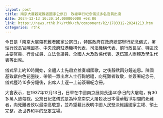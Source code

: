 ```yaml
---
layout: post
title: 南京大屠殺死難者國家公祭日　政總舉行紀念儀式多名官員出席
date: 2024-12-13 10:30:14.000000000 +08:00
link: https://news.rthk.hk/rthk/ch/component/k2/1783312-20241213.htm
categories: rthk
---
```


今日是「南京大屠殺死難者國家公祭日」，特區政府在政府總部舉行紀念儀式，署理行政長官陳國基、中央政府駐港機構代表、司法機構代表、前行政長官、特區政主要官員、行會成員、立法會議員、全國人大及政協代表、退伍軍人團體及學生代表等出席。

儀式早上約10時開始，全體人士先肅立並奏唱國歌，之後靜默兩分鐘追思。陳國基致獻白色花圈後，帶領一眾出席人士行鞠躬禮，向死難者致敬，並簽署紀念冊。儀式歷時10多分鐘後，出席人士逐一上前簽署紀念冊。

大會表示，在1937年12月13日，日軍在中國南京展開長達40多日的大屠殺，有30多萬人遭殺戮。公祭日紀念儀式是為悼念南京大屠殺及日本侵華戰爭期間的死難者，向死難者致以最崇高敬意，並希望藉此表明中國人民堅決維護國家主權、領土完整，及世界和平的堅定立場。
